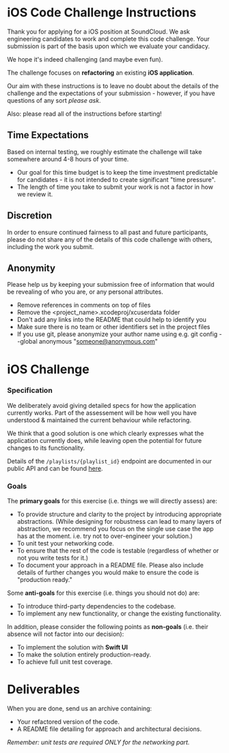 # iOS Code Challenge Instructions

Thank you for applying for a iOS position at SoundCloud.
We ask engineering candidates to work and complete this code challenge.
Your submission is part of the basis upon which we evaluate your candidacy.

We hope it's indeed challenging (and maybe even fun).

The challenge focuses on **refactoring** an existing **iOS application**.

Our aim with these instructions is to leave no doubt about the details of the challenge and the expectations of
your submission - however, if you have questions of any sort _please ask_.

Also: please read all of the instructions before starting!

## Time Expectations

Based on internal testing, we roughly estimate the challenge will take
somewhere around 4-8 hours of your time.

* Our goal for this time budget is to keep the time investment predictable for candidates - it is not intended to create significant "time pressure".
* The length of time you take to submit your work is not a factor in how we review it.

## Discretion

In order to ensure continued fairness to all past and future participants,
please do not share any of the details of this code challenge with others,
including the work you submit.

## Anonymity

Please help us by keeping your submission free of information that would be revealing of who you are, or any personal attributes.

- Remove references in comments on top of files
- Remove the <project_name>.xcodeproj/xcuserdata folder
- Don't add any links into the README that could help to identify you
- Make sure there is no team or other identifiers set in the project files
- If you use git, please anonymize your author name using e.g. git config --global anonymous "someone@anonymous.com"

# iOS Challenge

### Specification

We deliberately avoid giving detailed specs for how the application currently works. Part of the assessement will be how well you have understood & maintained the current behaviour while refactoring.

We think that a good solution is one which clearly expresses what the application currently does, while leaving open the potential for future changes to its functionality.

Details of the `/playlists/{playlist_id}` endpoint are documented in our public API and can be found [here](https://developers.soundcloud.com/docs/api/explorer/open-api#/playlists/get_playlists__playlist_id_).

### Goals

The **primary goals** for this exercise (i.e. things we will directly assess) are:
* To provide structure and clarity to the project by introducing appropriate abstractions. (While designing for robustness can lead to many layers of abstraction, we recommend you focus on the single use case the app has at the moment. i.e. try not to over-engineer your solution.)
* To unit test your networking code.
* To ensure that the rest of the code is testable (regardless of whether or not you write tests for it.)
* To document your approach in a README file. Please also include details of further changes you would make to ensure the code is "production ready."

Some **anti-goals** for this exercise (i.e. things you should not do) are:
* To introduce third-party dependencies to the codebase.
* To implement any new functionality, or change the existing functionality.

In addition, please consider the following points as **non-goals** (i.e. their absence will not factor into our decision):
* To implement the solution with **Swift UI**
* To make the solution entirely production-ready.
* To achieve full unit test coverage.

# Deliverables

When you are done, send us an archive containing:
* Your refactored version of the code.
* A README file detailing for approach and architectural decisions.

_Remember: unit tests are required ONLY for the networking part._
